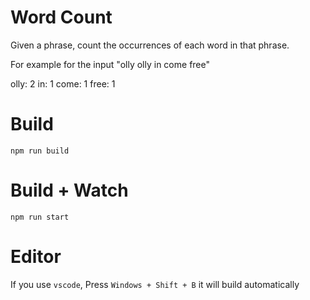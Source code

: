 # Word Count
Given a phrase, count the occurrences of each word in that phrase.

For example for the input "olly olly in come free"

olly: 2
in: 1
come: 1
free: 1

# Build
```
npm run build
```

# Build + Watch

```
npm run start
```


# Editor
If you use `vscode`, Press `Windows + Shift + B` it will build automatically
